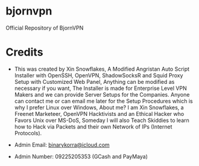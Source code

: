 # bjornvpn
Official Repository of BjornVPN

# Credits

* This was created by Xin Snowflakes, A Modified Angristan Auto Script Installer with OpenSSH, OpenVPN, ShadowSocksR and Squid Proxy Setup with Customized Web Panel, Anything can be modified as necessary if you want, The Installer is made for Enterprise Level VPN Makers and we can provide Server Setups for the Companies. Anyone can contact me or can email me later for the Setup Procedures which is why I prefer Linux over Windows, About me? I am Xin Snowflakes, a Freenet Marketeer, OpenVPN Hacktivists and an Ethical Hacker who Favors Unix over MS-DoS, Someday I will also Teach Skiddies to learn how to Hack via Packets and their own Network of IPs (Internet Protocols).

* Admin Email: binarykorra@icloud.com

* Admin Number: 09225205353 (GCash and PayMaya)
